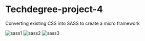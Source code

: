 # Techdegree-project-4
 Converting existing CSS into SASS to create a micro framework


<img src="https://i.ibb.co/M2mWqP8/sass3.png" alt="sass1" border="0">
<img src="https://i.ibb.co/qmFkDzW/sass2.png" alt="sass2" border="0">
<img src="https://i.ibb.co/qmFkDzW/sass1.png" alt="sass3" border="0">
